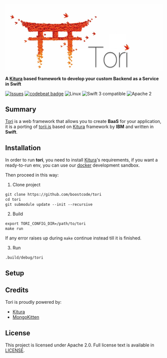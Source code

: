 
![Tori](https://raw.githubusercontent.com/boostcode/tori/master/.github/tori-logo.png)

**A [Kitura](https://github.com/IBM-Swift/Kitura) based framework to develop your custom Backend as a Service in Swift**

[![Issues](https://img.shields.io/github/issues/boostcode/tori.svg?style=flat)](https://github.com/boostcode/tori/issues)
[![codebeat badge](https://codebeat.co/badges/8ddbd93f-ef3a-4ccc-9479-23dfbd3fe233)](https://codebeat.co/projects/github-com-boostcode-tori)
![Linux](https://img.shields.io/badge/os-linux-green.svg?style=flat)
![Swift 3 compatible](https://img.shields.io/badge/swift3-compatible-4BC51D.svg?style=flat)
![Apache 2](https://img.shields.io/badge/license-Apache2-blue.svg?style=flat)

## Summary

[Tori](https://github.com/boostcode/tori) is a web framework that allows you to create **BaaS** for your application, it is a porting of [torii.js](https://github.com/boostcode/torii.js) based on [Kitura](https://github.com/IBM-Swift/Kitura) framework by **IBM** and written in **Swift**.


## Installation

In order to run **tori**, you need to install [Kitura](https://github.com/IBM-Swift/Kitura)'s requirements, if you want a ready-to-run env, you can use our [docker](https://github.com/boostcode/swift-ubuntu-docker) development sandbox.

Then proceed in this way:

1) Clone project
```
git clone https://github.com/boostcode/tori
cd tori
git submodule update --init --recursive
```

2) Build
```
export TORI_CONFIG_DIR=/path/to/tori
make run
```
If any error raises up during ```make``` continue instead till it is finished.

3) Run
```
.build/debug/tori
```

## Setup


## Credits
Tori is proudly powered by:
- [Kitura](https://github.com/IBM-Swift/Kitura)
- [MongoKitten](https://github.com/PlanTeam/MongoKitten)

## License
This project is licensed under Apache 2.0. Full license text is available in [LICENSE](https://raw.githubusercontent.com/boostcode/tori/master/LICENSE).
